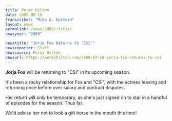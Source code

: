 ```yaml
---
title: Perez Hilton
date: 2009-08-18
transcriber: "Mika A. Epstein"
layout: news
permalink: /news/2009/:title/
newsyear: "2009"

newstitle: "Jorja Fox Returns To 'CSI'"
newsreporter: Staff
newssource: Perez Hilton
newsurl: https://perezhilton.com/2009-07-18-jorja-fox-returns-to-csi
---
```


**Jorja Fox** will be returning to "CSI" in its upcoming season.

It's been a rocky relationship for Fox and "CSI", with the actress leaving and returning once before over salary and contract disputes.

Her return will only be temporary, as she's just signed on to star in a handful of episodes for the season. Thus far.

We'd advise her not to look a gift horse in the mouth this time!
